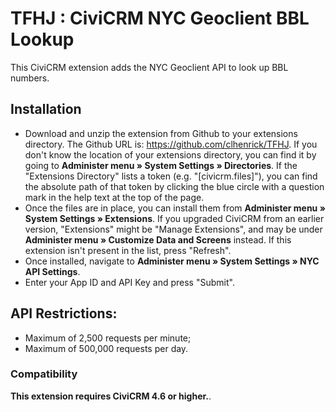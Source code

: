 # TFHJ : CiviCRM NYC Geoclient BBL Lookup
This CiviCRM extension adds the NYC Geoclient API to look up BBL numbers.


## Installation
* Download and unzip the extension from Github to your extensions directory.  The Github URL is: https://github.com/clhenrick/TFHJ.
If you don't know the location of your extensions directory, you can find it by going to **Administer menu » System Settings » Directories**.  If the "Extensions Directory" lists a token (e.g. "[civicrm.files]"), you can find the absolute path of that token by clicking the blue circle with a question mark in the help text at the top of the page.
* Once the files are in place, you can install them from **Administer menu » System Settings » Extensions**.
If you upgraded CiviCRM from an earlier version, "Extensions" might be "Manage Extensions", and may be under **Administer menu » Customize Data and Screens** instead.
If this extension isn't present in the list, press "Refresh".
* Once installed, navigate to **Administer menu » System Settings »  NYC API Settings**.
* Enter your App ID and API Key and press "Submit".

## API Restrictions:
* Maximum of 2,500 requests per minute;
* Maximum of 500,000 requests per day.

### Compatibility
**This extension requires CiviCRM 4.6 or higher.**. 
